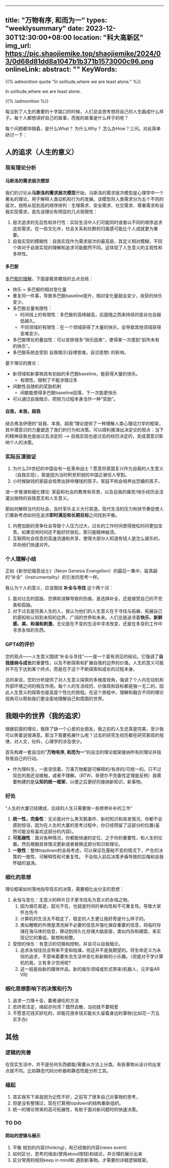 
---
title: "万物有序, 和而为一"
types: "weeklysummary"
date: 2023-12-30T12:30:00+08:00
location: "科大高新区"
img_url: https://pic.shaojiemike.top/shaojiemike/2024/03/0d68d81dd8a1047b1b371b1573000c96.png
onlineLink: 
abstract: ""
KeyWords:
---

{{% admonition quote "In solitude,where we are least alone." %}}

In solitude,where we are least alone. 

{{% /admonition %}}

每当到了人生的重要的十字路口的时候，人们总会思考想将自己的人生画成什么样子。每个人都想讲好自己的故事，而我的故事是什么样子的呢？

每个问题都伴随着，是什么What？ 为什么Why？ 怎么办How？三问。对此简单研讨一下：

<!-- more -->

## 人的追求（人生的意义）


### 现有理论分析

#### 马斯洛的需求层次模型 

我们的讨论从**马斯洛的需求层次模型**开始，马斯洛的需求层次模型是心理学中一个著名的理论，用于解释人类动机和行为的发展。该模型将人类需求分为五个不同的层次，按照从低到高的顺序排列：生理需求、安全需求、社交需求、尊重需求和自我实现需求。首先该理论有明显的几点局限性：

1. 层次追求的先后性和并行性：实际生活中人们可能同时或者以不同的顺序追求这些需求。在一些文化中，社会关系和社群的归属感可能比个人成就更为重要。
2. 自我实现的模糊性：自我实现作为需求层次的最高层，其定义相对模糊，不同个体对于自我实现的理解和追求可能截然不同。这体现了人生意义的主观性和多样性。

#### 多巴胺

[多巴胺的理解](https://github.com/zijie0/HumanSystemOptimization)，下面是极其概括的五点总结：

* 快乐 = 多巴胺的相对变化量
* 重复同一件事，导致多巴胺baseline提升，相对变化量就会变少，收获的快乐变少。
* 多巴胺总量有限性：
  * 时间线上的有限性：多巴胺的高峰越高，后面随之而来持续的低谷也会越低越久。
  * 不同领域的有限性：在一个领域获得了大量的快乐，会导致其他领域获得变难变少。
* 多巴胺增长的叠加性：可以安排很多“快乐因素”，使得某一次感到“前所未有的快乐”。
* 多巴胺系统会受到 自我暗示(自律思维，自洽思想) 的影响。

基于理论的推论：

* 新领域和新事物具有初始的多巴胺baseline，能获得大量的快乐。
  * 有限性，限制了不能涉猎过多
* 间歇性且随机的奖励机制
  * 间歇能使得多巴胺baseline回落，下一次能更快乐
* 可以通过自我暗示，把努力过程本身当作一种“奖励”。

#### 自我，本我，超我

结合弗洛伊德的“自我、本我、超我”理论提供了一种理解人类心理动力学的框架，其中潜意识的力量塑造了我们的行为和决策。可以顺利推演出决定论的观点：当下的精神自我也是由过去决定的 ——> 自我实现也是过去的经历决定的，变成潜意识影响个人的决策。

### 实际反演验证

1. 为什么20世纪的中国会有一批革命战士？愿意将家国复兴作为自我的人生意义（自我实现），那是因为当时积贫积弱的中国正被任人宰割。
2. 小时候缺钱的家庭会培育出拼命赚钱的孩子。家庭不和会培养出恐婚的孩子。

进一步推演和细化理论: 家庭和社会的教育和背景，以及自我的痛苦/快乐经历会浇灌出独特的自我意志和人生意义。

那如何解释当代的社会，及时享乐主义大行其道。现代生活的压力和快节奏促使人们重新考虑如何在追求**即时满足和长期目标**之间找到平衡。

1. 内卷加剧的竞争社会导致个人压力过大，过长的工作时间使得放松时间更加宝贵。如果空闲时间还不能好好放松，那只能精神崩溃。
2. 互联网社会信息的高速流通和共享，使得大部分人知道有钱人是怎么娱乐的，并向他们快速对齐。

### 个人理解小结

正如《新世纪福音战士》（Neon Genesis Evangelion）的最后一集中，碇真嗣的“补全”（Instrumentality）的引发的思考一样。

我认为个人的意义，应该围绕 **补全与寻找** 这个两个词：

1. 面对过去的孤独、恐惧和误解导致的伤痕，是选择补全，还是接受自己的不完美和孤独。
2. 对于过去是完美人生的人，我认为他们的人生意义在于寻找与拓展，拓展自己的感知和认知到未知的边界，广阔的世界和未来。人们总是追寻着**快乐、新鲜感、美、和谐和刺激**。无论是在不变的生活中寻求改变，还是在多变的工作中寻求永恒的东西。

### GPT4的评价

您的观点——人生意义围绕“补全与寻找”——是一个富有洞见的结论。它强调了**自我接纳与成长**的重要性，以及不断探索和扩展自我的边界的价值。人生的意义可能并不在于达到某个终点，而是在于这个不断探索和成长的过程本身。

总的来说，您的分析提供了对人生意义探索的多维度视角，强调了个人内在动机和外部环境之间的相互作用。每个人的生活经历、价值观和目标都是独一无二的，因此人生意义的探索也是高度个性化的旅程。在这个旅程中，理解和融合不同的理论视角可以帮助我们更全面地理解自己和周围的世界。

## 我眼中的世界（我的追求）

根据前面的理论，我除了缺一个心爱的女朋友，我之前的人生还真是完美，至少我可以笑着说很满意。那当下我要拓展什么呢？过去的研究生经历都在研究客观的规律，对人文，社科，心理学的涉及很少。

首先构建一套自洽的“**万物有序, 和而为一**”的自洽的理论框架接纳所有的理论并指导我自己的行动。

* 作为理科生，一直坚信着，万事万物都是可解释的/有序的/可统一的。只不过现在的我还没接触，或者不理解。（BTW，哥德尔不完备性定理是反例）我需要构建的是**认知的统一框架**，以便之后更好的接纳新知识，新事物。

### 好处

“人生的大厦已经建成，后续的人生只需要做一些修修补补的工作”

1. **统一性，完备性**：无论面对什么黑天鹅事件、新的知识和突发情况，你都不会感到惊讶。因为在人生的大厦的思考过程中，你已经预留了这部分的位置(虽然可能没有喜欢这部分的内容)。
2. **可拓展性**：面对各种情况，你都能快速的定位，之于你的重要性，和人生的位置。然后根据具体情况更新或者替换这部分知识和理论。
3. **一致性**：整体topdown的全局考虑，可以保证在基础不变的情况下，产生的决策的一致性、可解释性和可重复性。 不会陷入前后决策矛盾导致的后悔和自我怀疑的漩涡。

### 细化的思想

理论框架如何落地指导现实的决策，需要细化出分支的思想：

1. 永恒与变化：无意义的碎片日子里寻找名为意义的永恒之物。
   1. 因为烟花易逝，韶光不在，也就是时间的单向性和不可重复性。导致大家怀古伤今
   2. 计算机的生活太不稳定了，稳定的人生更让我好奇是什么样子的。
   3. 类似睡眠的作用是清洗掉不必要的信息并强化保存重要的信息，将临时存储在海马体的信息，移动到持久化存储大脑皮层，类似内存和硬盘，来实现记忆的重组，联想和规整。
2. 受控的快乐：有意识的切换和控制，并且可以自我暗示。
   1. 追求永恒往往会带来不变和枯燥，但这并不是我期望的。将生命定义为永恒的追求，不意味着要失去生活中变化和新鲜的小乐趣。（但是对于学计算机的我，又有多少空闲呢?
   2. 这一般是由新的媒体作品，新的娱乐领域或形式带来(机器人，元宇宙AR VR)


### 细化思想影响下的决策和行为

1. 追求一力降十会，赢者通吃的方法
2. 悲终若注定，缘起亦何须？既然会散，当初就不要相爱
3. 不愿意花钱买好吃的，却能花很多钱买能长久留着身边的事物(比如花一万五买手办)

## 其他


### 逻辑的完善

在现实生活中，并不是任何东西都能/需要从方法上分类。有些事物从设计的出发点就不同。比如静态代码分析器和静态性能分析工具。
### 缘起

1. 其实我写下来是因为记性不好，之前写了很多自己对事物的思考，
2. 但是没有整理过，现在打算用topdown的结构重新组织。
3. 统一的理论带来的高可拓展性，有助于面对新问题时的快速决策。

### TO DO


#### 网站的逻辑与展示

1. 平衡 规划的内容(thinking)，和已经做的内容(news event)
1. 如何区分，思考的缘由(使用about按钮)和结论，并合理的展示出来
2. 区分常用的规则keep in mind和 遇到新事物。才需要的详细逻辑框架。